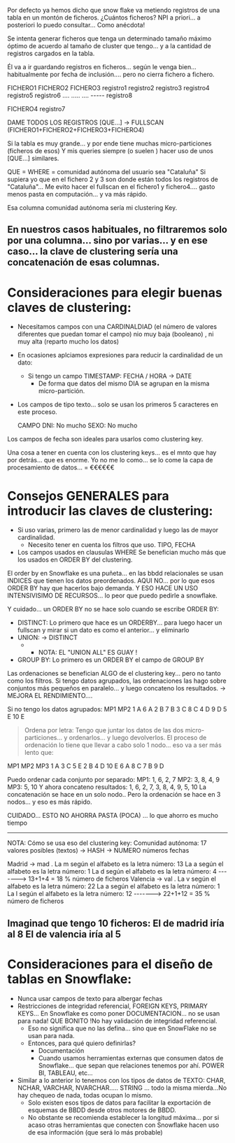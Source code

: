 
Por defecto ya hemos dicho que snow flake va metiendo registros de una tabla en un montón de ficheros.
¿Cuántos ficheros? NPI a priori... a posteriori lo puedo consultar... Como anécdota!

Se intenta generar ficheros que tenga un determinado tamaño máximo óptimo de acuerdo al tamaño de cluster que tengo... y a la cantidad de registros cargados en la tabla.

Él va a ir guardando registros en ficheros... según le venga bien... habitualmente por fecha de inclusión.... pero no cierra fichero a fichero.

  FICHERO1          FICHERO2          FICHERO3
    registro1         registro2         registro3
    registro4         registro5         registro6
    ....              .....             ....
    -----             registro8

  FICHERO4
    registro7

DAME TODOS LOS REGISTROS [QUE...] -> FULLSCAN (FICHERO1+FICHERO2+FICHERO3+FICHERO4)

Si la tabla es muy grande... y por ende tiene muchas micro-particiones (ficheros de esos)
Y mis queries siempre (o suelen ) hacer uso de unos [QUE...] similares.

QUE = WHERE = comunidad autónoma del usuario sea "Cataluña"
Si supiera yo que en el fichero 2 y 3 son donde están todos los registros de "Cataluña"...
Me evito hacer el fullscan en el fichero1 y fichero4.... gasto menos pasta en computación... y va más rápido.

Esa columna comunidad autónoma sería mi clustering Key.

En nuestros casos habituales, no filtraremos solo por una columna... sino por varias... y en ese caso... la clave de clustering sería una concatenación de esas columnas.
---

# Consideraciones para elegir buenas claves de clustering:

- Necesitamos campos con una CARDINALDIAD (el número de valores diferentes que puedan tomar el campo)
  nio muy baja (booleano) , ni muy alta (reparto mucho los datos)
- En ocasiones aplciamos expresiones para reducir la cardinalidad de un dato:
  - Si tengo un campo TIMESTAMP: FECHA / HORA -> DATE
    - De forma que datos del mismo DIA se agrupan en la misma micro-partición.
- Los campos de tipo texto... solo se usan los primeros 5 caracteres en este proceso.

  CAMPO DNI: No mucho
  SEXO: No mucho

Los campos de fecha son ideales para usarlos como clustering key.

Una cosa a tener en cuenta con los clustering keys... es el mnto que hay por detrás... que es enorme.
Yo no me lo como... se lo come la capa de procesamiento de datos... = €€€€€€

# Consejos GENERALES para introducir las claves de clustering:
- Si uso varias, primero las de menor cardinalidad y luego las de mayor cardinalidad.
  - Necesito tener en cuenta los filtros que uso. TIPO, FECHA
- Los campos usados en clausulas WHERE Se benefician mucho más que los usados en ORDER BY del clustering.

El order by en Snowflake es una puñeta... en las bbdd relacionales se usan INDICES que tienen los datos preordenados. AQUI NO... por lo que esos ORDER BY hay que hacerlos bajo demanda.
Y ESO HACE UN USO INTENSIVISIMO DE RECURSOS... lo peor que puedo pedirle a snowflake.

Y cuidado... un ORDER BY no se hace solo cuando se escribe ORDER BY:
- DISTINCT: Lo primero que hace es un ORDERBY... para luego hacer un fullscan y mirar si un dato es como el anterior... y eliminarlo
- UNION: -> DISTINCT
  - - NOTA: EL "UNION ALL" ES GUAY !
- GROUP BY: Lo primero es un ORDER BY el campo de GROUP BY

Las ordenaciones se benefician ALGO de el clustering key... pero no tanto como los filtros.
Si tengo datos agrupados, las ordenaciones las hago sobre conjuntos más pequeños en paralelo... y luego concateno los resultados. -> MEJORA EL RENDIMIENTO....

Si no tengo los datos agrupados:
  MP1       MP2
  1 A       6 A
  2 B       7 B
  3 C       8 C
  4 D       9 D
  5 E       10 E

> Ordena por letra: Tengo que juntar los datos de las dos micro-particiones... y ordenarlos... y luego devolverlos. El proceso de ordenación lo tiene que llevar a cabo solo 1 nodo... eso va a ser más lento que:
 
 MP1    MP2   MP3
 1 A    3 C   5 E
 2 B    4 D   10 E
 6 A    8 C
 7 B    9 D

Puedo ordenar cada conjunto por separado:
  MP1: 1, 6, 2, 7
  MP2: 3, 8, 4, 9
  MP3: 5, 10
Y ahora concateno resultados: 1, 6, 2, 7, 3, 8, 4, 9, 5, 10
  La concatenación se hace en un solo nodo..
  Pero la ordenación se hace en 3 nodos... y eso es más rápido.

CUIDADO... ESTO NO AHORRA PASTA (POCA) ... lo que ahorro es mucho tiempo

---

NOTA: Cómo se usa eso del clustering key:
  Comunidad autónoma:
  17 valores posibles (textos) -> HASH -> NUMERO
                       números
                       fechas

  Madrid    -> mad . La m según el alfabeto es la letra número: 13
                    La a según el alfabeto es la letra número: 1
                    La d según el alfabeto es la letra número: 4
                                                            -------> 13+1+4 = 18 % número de ficheros
  Valencia  -> val . La v según el alfabeto es la letra número: 22
                    La a según el alfabeto es la letra número: 1
                    La l según el alfabeto es la letra número: 12
                                                            -------> 22+1+12 = 35 % número de ficheros

  Imaginad que tengo 10 ficheros:   El de madrid iría al 8
                                    El de valencia iría al 5
---

# Consideraciones para el diseño de tablas en Snowflake:

- Nunca usar campos de texto para albergar fechas
- Restricciones de integridad referencial, FOREIGN KEYS, PRIMARY KEYS... En Snowflake es como poner DOCUMENTACION... no se usan para nada! QUE BONITO !No hay validación de integridad referencial.
  - Eso no significa que no las defina... sino que en SnowFlake no se usan para nada.
  - Entonces, para qué quiero definirlas? 
    - Documentación
    - Cuando usamos herramientas externas que consumen datos de Snowflake... que sepan que relaciones tenemos por ahí. POWER BI, TABLEAU, etc...
- Similar a lo anterior lo tenemos con los tipos de datos de TEXTO: CHAR, NCHAR, VARCHAR, NVARCHAR..... STRING ... todo la misma mierda...No hay chequeo de nada, todas ocupan lo mismo.
  - Solo existen esos tipos de datos para facilitar la exportación de esquemas de BBDD desde otros motores de BBDD.
  - No obstante se recomienda establecer la longitud máxima... por si acaso otras herramientas que conecten con Snowflake hacen uso de esa información (que será lo más probable)